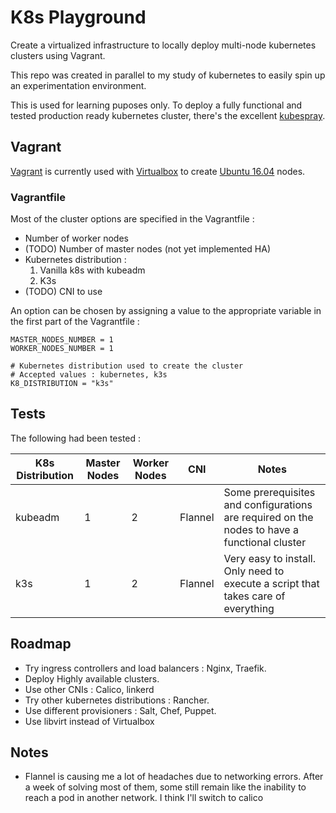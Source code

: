 # K8s Playground

Create a virtualized infrastructure to locally deploy multi-node kubernetes clusters using Vagrant.

This repo was created in parallel to my study of kubernetes to easily spin up an experimentation environment.

This is used for learning puposes only. To deploy a fully functional and tested production ready kubernetes cluster, there's the excellent [kubespray](https://kubespray.io).

## Vagrant

[Vagrant](https://www.vagrantup.com/) is currently used with [Virtualbox](https://www.virtualbox.org/) to create [Ubuntu 16.04](https://app.vagrantup.com/ubuntu/boxes/xenial64) nodes.


### Vagrantfile

Most of the cluster options are specified in the Vagrantfile :
 - Number of worker nodes
 - (TODO) Number of master nodes (not yet implemented HA)
 - Kubernetes distribution :
   1. Vanilla k8s with kubeadm
   2. K3s
 - (TODO) CNI to use

An option can be chosen by assigning a value to the appropriate variable in the first part of the Vagrantfile :

```
MASTER_NODES_NUMBER = 1
WORKER_NODES_NUMBER = 1

# Kubernetes distribution used to create the cluster
# Accepted values : kubernetes, k3s
K8_DISTRIBUTION = "k3s" 
```

## Tests

The following had been tested  :

| K8s Distribution | Master Nodes | Worker Nodes | CNI | Notes |
| --- | --- | --- | --- | --- |
| kubeadm | 1 | 2 | Flannel | Some prerequisites and configurations are required on the nodes to have a functional cluster |
| k3s | 1 | 2 | Flannel | Very easy to install. Only need to execute a script that takes care of everything |



## Roadmap
 - Try ingress controllers and load balancers : Nginx, Traefik.
 - Deploy Highly available clusters.
 - Use other CNIs : Calico, linkerd
 - Try other kubernetes distributions : Rancher.
 - Use different provisioners : Salt, Chef, Puppet.
 - Use libvirt instead of Virtualbox

## Notes
 - Flannel is causing me a lot of headaches due to networking errors. After a week of solving most of them, some still remain like the inability to reach a pod in another network. I think I'll switch to calico